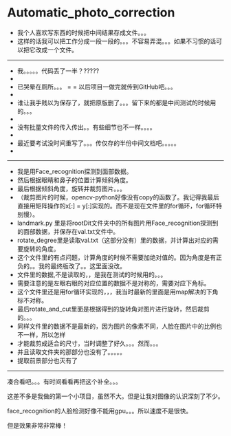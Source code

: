 # Automatic_photo_correction
- 我个人喜欢写东西的时候把中间结果存成文件。。。
- 这样的话我可以把工作分成一段一段的。。。不容易弄混。。。如果不习惯的话可以把它改成一个文件。

---

- 我。。。。。代码丢了一半？?????
- 
- 已哭晕在厕所。。。 = = 以后项目一做完就传到GitHub吧。。。
- 
- 谁让我手贱以为保存了，就把原版删了。。。留下来的都是中间测试的时候用的。。。
- 
- 没有批量文件的传入传出。。有些细节也不一样。。。。
- 
- 最近要考试没时间重写了。。。传仅存的半份中间文档吧。。。。。
- 
- ---
- 我是用Face_recognition探测到面部数据。
- 然后根据眼睛和鼻子的位置计算倾斜角度。
- 最后根据倾斜角度，旋转并裁剪图片。。。
- （裁剪图片的时候，opencv-python好像没有copy的函数了。我记得我最后直接用矩阵操作的x[:] = y[:]实现的。而不是现在文件里的for循环，for循环特别慢）。
- landmark.py 里是将rootDit文件夹中的所有图片用Face_recognition探测到的面部数据，并保存在val.txt文件中。
- rotate_degree里是读取val.txt（这部分没有）里的数据，并计算出对应的需要旋转的角度。
- 这个文件里的有点问题，计算角度的时候不需要加绝对值的。因为角度是有正负的。。我的最终版改了。。这里面没改。
- 文件里的数据,不是读取的，，是我在测试的时候用的。。。
- 需要注意的是左眼右眼的对应位置的数据不是对称的，需要对应下角标。
- 这个文件里还是用for循环实现的，，，我当时最新的里面是用map解决的下角标不对称。
- 最后rotate_and_cut里面是根据得到的旋转角对图片进行旋转，然后裁剪的。。。
- 同样文件里的数据不是最新的，因为图片的像素不同，人脸在图片中的比例也不一样，所以怎样
- 才能裁剪成适合的尺寸，当时调整了好久。。。然而。。。
- 并且读取文件夹的那部分也没有了。。。。。
- 提取前景部分也灭有了

---

凑合看吧。。。有时间看看再把这个补全。。。

这差不多是我做的第一个小项目，虽然不大。但是让我对图像的认识深刻了不少。

face_recognition的人脸检测好像不能用gpu。。。所以速度不是很快。

但是效果非常非常棒！

